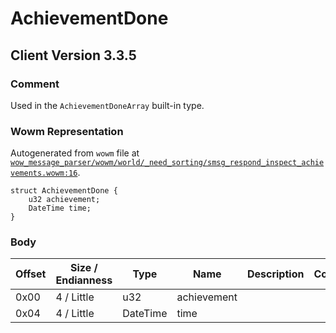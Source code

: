 # AchievementDone

## Client Version 3.3.5

### Comment

Used in the `AchievementDoneArray` built-in type.

### Wowm Representation

Autogenerated from `wowm` file at [`wow_message_parser/wowm/world/_need_sorting/smsg_respond_inspect_achievements.wowm:16`](https://github.com/gtker/wow_messages/tree/main/wow_message_parser/wowm/world/_need_sorting/smsg_respond_inspect_achievements.wowm#L16).
```rust,ignore
struct AchievementDone {
    u32 achievement;
    DateTime time;
}
```
### Body

| Offset | Size / Endianness | Type | Name | Description | Comment |
| ------ | ----------------- | ---- | ---- | ----------- | ------- |
| 0x00 | 4 / Little | u32 | achievement |  |  |
| 0x04 | 4 / Little | DateTime | time |  |  |


